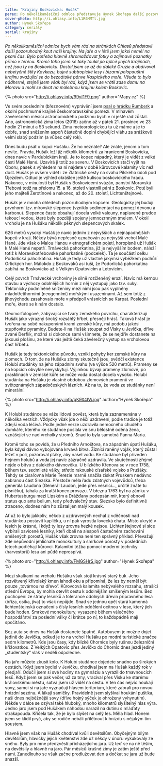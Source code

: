 ```yaml
---
title: "Krajiny Boskovicka: Hušák"
perex: Po několikaměsíční odmlce představuje Hynek Skořepa další pozoruhodný kout naší krajiny – kopec Hušák. Že ho neznáte? Ale znáte, jenom o tom nevíte.
cover-photo: http://i.ohlasy.info/L1R4MMTl.jpg
author: Hynek Skořepa
category: seriály
serial: krajiny
---
```


*Po několikaměsíční odmlce bych vám rád na stránkách Ohlasů představil další pozoruhodný kout naší krajiny. Na jaře a v létě jsem jaksi neměl na psaní čas. Bylo potřeba hlavně shromažďovat fotky a zajímavé poznatky přímo v terénu. Kromě toho jsem se taky toulal po úplně jiných krajinách, než jsou ty na Boskovicku. Dostal jsem se až do daleké Gruzie a obdivoval nebetyčné štíty Kavkazu, bujné subtropické lesy i bizarní polopouštní krajinu svažující se do bezodtoké pánve Kaspického moře. Všude to bylo nádherné, stejně jsem však byl rád, když jsem se vrátil zase domu na Moravu a mohl se dívat na malebnou krajinu kolem Boskovic.*

{% photo src="http://i.ohlasy.info/99yf1F9.png" author="Mapy.cz" %}

Ve svém posledním (březnovém) vyprávění jsem [psal o hrádku Rumberk](http://www.ohlasy.info/clanky/2018/03/rumberk.html) a okolní pochmurné krajině českomoravského pomezí. V mlhavém závěrečném měsíci astronomického podzimu bych v ní ještě rád zůstal. Ano, astronomická zima letos (2018) začne až v pátek 21. prosince ve 23 hodin 21 minut a 53 sekund. Zimu meteorologickou tu už máme a je to dobře, snad sněžením aspoň částečně doplní chybějící vláhu za srážkově velmi slabý podzim (a vůbec celý rok).

Dnes budu psát o kopci Hušáku. Že ho neznáte? Ale znáte, jenom o tom nevíte. Pravda, Hušák leží již několik kilometrů za hranicemi Boskovicka, dnes navíc v Pardubickém kraji. Je to kopec nápadný, který je vidět z velké části Malé Hané. Uzavírá ji totiž ze severu. V Boskovicích stačí vyjít na Oboru, pasek s výhledem na ní najdete v době kůrovcové kalamity víc než dost. Hušák je ovšem vidět i ze Zlatnické cesty na svahu Pilského údolí pod Újezdem. Odtud je výhled okrášlen ještě kulisou boskovického hradu. Nakonec, v minulosti byl Hušák s Boskovicemi svázán, panství Moravská Třebová totiž na přelomu 15. a 16. století vlastnili páni z Boskovic. Poté byli jeho majiteli Žerotínové a nakonec, až do 20. století, Lichtenštejnové.

Hušák je v mnoha ohledech pozoruhodným kopcem. Geologicky jej budují prvohorní tzv. mírovské slepence (vznikly sedimentací na pomezí devonu a karbonu). Slepence často obsahují docela velké valouny, naplavené prudce tekoucí vodou, které byly později spojeny jemnozrnným tmelem. V okolí vrcholu je na Hušáku několik pěkných slepencových skalek.

626 metrů vysoký Hušák je navíc jedním z nejvyšších a nejnápadnějších kopců v kraji. Někdy bývá nepřesně označován za nejvyšší vrchol Malé Hané. Jde však o Malou Hanou v etnografickém pojetí, horopisně už Hušák k Malé Hané nepatří. Trnávecká pahorkatina, jíž je nejvyšším bodem, náleží totiž k Moravskotřebovské pahorkatině (podcelek). Ta je součástí celku Podorlická pahorkatina. Hušák je tedy už vlastně jakýmsi výběžkem podhůří Orlických hor. Málokdo z Boskováků asi tuší, že Podorlická pahorkatina zabíhá na Boskovicko až k Velkým Opatovicím a Letovicím.

Celý povrch Trnávecké vrchoviny je silně rozčleněný erozí. Navíc má kernou stavbu a výchozy odolnějších hornin z něj vystupují jako tzv. suky. Tektonicky podmíněné sníženiny mezi nimi jsou pak vyplněny mladotřetihorními (neogenními) mořskými usazeninami. Až sem totiž z jihovýchodu zasahovalo moře v předpolí vrásnících se Karpat. Poslední moře, které se k nám dostalo.

Geomorfologové, zabývající se tvary zemského povrchu, charakterizují Hušák jako výrazný široký rozsáhlý hřbet, přesněji hrásť. Taková hrásť je tvořena na sobě nakupenými krami zemské kůry, má podobu jakési stupňovité pyramidy. Budete-li na Hušák stoupat od Vísky u Jevíčka, dříve zvané Derflík, možná si dokonce sami všimnete, že se nejdřív dostanete na jakousi plošinu, ze které vás ještě čeká závěrečný výstup na vrcholovou část hřbetu.

Hušák je tedy tektonického původu, vznikl pohyby ker zemské kůry na zlomech. O tom, že na Hušáku zlomy skutečně jsou, svědčí existence Holubí studánky na jeho západním svahu (ve výšce 520 metrů). Prameny se na kopcích obvykle nevyskytují. Výjimkou bývají prameny zlomové, po prasklinách v zemské kůře se může voda dostat docela vysoko. Holubí studánka na Hušáku je vlastně obdobou zlomových pramenů ve světoznámých západočeských lázních. Až na to, že voda ze studánky není minerální.

{% photo src="http://i.ohlasy.info/gK9X4IW.jpg" author="Hynek Skořepa" %}

K Holubí studánce se váže lidová pověst, která byla zaznamenána v několika verzích. Vždycky však jde o něčí uzdravení, podle tradice je totiž zdejší voda léčivá. Podle jedné verze uzdravila nemocného chudého domkáře, kterého ke studánce poslala ve snu bělostně oděná žena, vznášející se nad vrcholky stromů. Snad to byla samotná Panna Maria.

Kromě toho se povídá, že u Předního Arnoštova, na západním úpatí Hušáku, byla kdysi dávno vybojována krvavá bitva. Žíznící raněný voják, který zůstal ležet v poli, pozoroval ptáky, aby našel vodu. Ke studánce byl přiveden hejnem holubů a voda jej navíc zázračně uzdravila. Ve skutečnosti zřejmě nejde o bitvu z dalekého dávnověku. U blízkého Křenova se v roce 1758, během tzv. sedmileté války, střetlo rakouské císařské vojsko s Prušáky. Tehdy se císařovna Marie Terezie marně snažila získat Pruskem nedávno zabranou část Slezska. Přestože měla řadu zdatných vojevůdců, třeba generála Laudona (Generál Laudon, jede přes vesnici…,  určitě znáte tu písničku), tahala za kratší konec provazu. V březnu 1763 byl na zámku v Hubertusburgu mezi Lipském a Drážďany podepsán mír, který obnovil status quo ante bellum, tedy předválečný stav. Slezsko bylo definitivně ztraceno, dodnes nám ho zůstal jen malý kousek.

Ať už to bylo jakkoliv, někdo z uzdravených nechal z vděčnosti nad studánkou postavit kapličku, u ní pak vyrostla lovecká chata. Místo ukryté v lesích je krásné, i když ty lesy zrovna hezké nejsou. Lichtenštejnové si sice vybírali osvícené lesníky, kteří dbali na alespoň částečném zachování smíšených porostů, Hušák však zrovna není ten správný příklad. Převažují zde nepůvodní jehličnaté monokultury a smrkové porosty v posledních letech podléhají kůrovci. Kalamitní těžba pomocí moderní techniky (harvestorů) lesu ani půdě neprospívá.

{% photo src="http://i.ohlasy.info/FMGSHrS.jpg" author="Hynek Skořepa" %}

Mezi skalkami na vrcholu Hušáku však stojí krásný starý buk. Jeho rozvětvený křivolaký kmen lahodí oku a připomíná, že les by neměl být pouze „továrnou na dřevo“. Kůrovcová kalamita nebývalého rozsahu, strašící střední Evropu, by mohla otevřít cestu k odolnějším smíšeným lesům. Bez pochopení ze strany lesníků a tolerance odolných dřevin přípravného lesa (bříza, osika, jíva) to však nepůjde. Snad se jednou opět stará kamenná lichtenštejnská označení s čísly lesních oddělení ocitnou v lese, který jich bude hoden. Smrkové monokultury, vysazené během válečného hospodářství za poslední války či krátce po ní, to každopádně mají spočítáno.

Bez auta se dnes na Hušák dostanete špatně. Autobusem je možné dojet jedině do Jevíčka, odkud je to na vrchol Hušáku po modré turistické značce sedm kilometrů. Kde jsou časy, kdy blízké Chornice byly rušnou železniční křižovatkou. Z Velkých Opatovic přes Jevíčko do Chornic dnes jezdí jediný „studentský“ vlak v neděli odpoledne.

Na jaře můžete zkusit kolo. K Holubí studánce dojedete snadno po širokých cestách. Když jsem bydlel v Jevíčku, chodíval jsem na Hušák každý rok v předjaří. Odučil jsem si své hodiny na gymnáziu a vyrazil do tmavnoucích lesů. Když jsem se pak večer, už za tmy, vracíval přes Vísku ke starému královskému městu, sotva jsem už viděl na cestu. V ten čas nejvíc houkají sovy, samci si na jaře vyznačují hlasem teritorium, které zabrali pro novou hnízdní sezónu. A lákají samičky. Pravidelně jsem slyšíval houkání puštíka, naší dnes nejběžnější sovy (dříve hojný sýček je ohrožený vyhynutím). Někde v dálce se ozýval také hluboký, mnoho kilometrů slyšitelný hlas výra. Jedno jaro jsem pod Hušákem náhodou narazil na dutinu s mláďaty strakapouda. Křičela tak, že je bylo slyšet na celý les. Měla hlad. Honem jsem se klidil pryč, aby se rodiče nebáli přilétnout k hnízdu s nějakým tím soustem.

Hlavně jsem však na Hušák chodíval kvůli devětsilům. Obyčejným bílým devětsilům, hlavičky jejich květenství zde už někdy v únoru vykukovaly ze sněhu. Byly pro mne předzvěstí přicházejícího jara. Už teď se na ně těším, na devětsily a hlavně na jaro. Pár měsíců krušné zimy je zatím ještě před námi. Zanedlouho se však začne prodlužovat den a dočkat se jara už bude snazší.